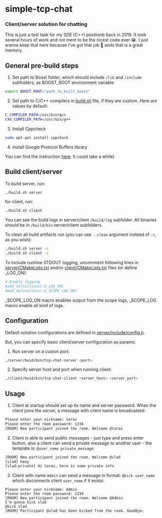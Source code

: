 # simple-tcp-chat
### Client/server solution for chatting

This is just a test task for my SDE (C++) positionb back in 2019. It took several hours of work and not ment to be the nicest code ever 😂.
I just wanna keep that here because I've got that job 🤣 ands that is a great memory.


## General pre-build steps

1. Set path to Boost folder, which should include `/lib` and `/include` subfolders, as BOOST_ROOT environment variable
```sh
export BOOST_ROOT="path_to_built_boost"
```

2. Set path to C/C++ compilers in [build.sh](./build.sh) file, if they are custom.
Here are values by default:
```sh
C_COMPILER_PATH=/usr/bin/gcc
CXX_COMPILER_PATH=/usr/bin/g++
```

3. Install Cppcheck
```sh
sudo apt-get install cppcheck
```

4. Install Google Protocol Buffers library

You can find the instruction [here](https://github.com/protocolbuffers/protobuf/blob/master/src/README.md).
It could take a while)

## Build client/server

To build server, run:
```sh
./build.sh server
```
for client, run:
```sh
./build.sh client
```

You can see the build logs in server/client `/build/log` subfolder.
All binaries should be in `/build/bin` server/client subfolders.

To clean all build artifacts run (you can use `--clean` argument instead of `-c`, as you wish):

```sh
./build.sh server -c
./build.sh client -c
```
To include runtime STDOUT logging, uncomment following lines in [server/CMakeLists.txt](./server/CMakeLists.txt) and/or [client/CMakeLists.txt](./client/CMakeLists.txt) files (or define _LOG_ON):
```sh
# Enable logging
#add_definitions(-D_LOG_ON)
#add_definitions(-D_SCOPE_LOG_ON)
```
_SCOPE_LOG_ON macro enables output from the scope logs, _SCOPE_LOG macro enable all kind of logs.

## Configuration

Default solution configurations are defined in [server/include/config.h](./server/include/config.h).

But, you can specify basic client/server configuration as params:
1. Run server on a custon port:
```sh
./server/buid/bin/tcp-chat-server <port>
```
2. Specify server host and port when running client:
```sh
./client/buid/bin/tcp-chat-client <server_host> <server_port>
```

## Usage

1. Client at startup should set up its name and server password. When the client joins the server, a message with client name is broadcasted:
```sh 
Please enter your nickname: taras
Please enter the room password: 1234
[ROOM] New participant joined the room. Welcome @taras
```

2. Client is able to send public messages - just type and press enter button, also a client can send a private message to another user - the template is: `@user_name private_message`:
```sh
[ROOM] New participant joined the room. Welcome @vlad
[vlad] heey
[vlad:private] Hi taras, here is some private info
```

3. Client with name `Admin` can send a message in format: `@kick user_name` which disconnects client `user_name` if it exists:
```
Please enter your nickname: Admin
Please enter the room password: 1234
[ROOM] New participant joined the room. Welcome @Admin
I'm gonna kick vlad
@kick vlad
[ROOM] Participant @vlad has been kicked from the room. Goodbye.
```
